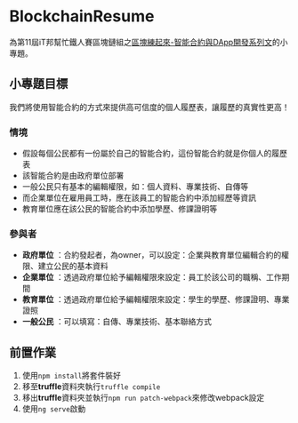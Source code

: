 # BlockchainResume
為第11屆iT邦幫忙鐵人賽區塊鏈組之[區塊練起來-智能合約與DApp開發系列文](https://ithelp.ithome.com.tw/users/20119338/ironman/2150)的小專題。

## 小專題目標
我們將使用智能合約的方式來提供高可信度的個人履歷表，讓履歷的真實性更高！
### 情境
* 假設每個公民都有一份屬於自己的智能合約，這份智能合約就是你個人的履歷表
* 該智能合約是由政府單位部署
* 一般公民只有基本的編輯權限，如：個人資料、專業技術、自傳等
* 而企業單位在雇用員工時，應在該員工的智能合約中添加經歷等資訊
* 教育單位應在該公民的智能合約中添加學歷、修課證明等

### 參與者
* **政府單位** ：合約發起者，為owner，可以設定：企業與教育單位編輯合約的權限、建立公民的基本資料
* **企業單位** ：透過政府單位給予編輯權限來設定：員工於該公司的職稱、工作期間
* **教育單位** ：透過政府單位給予編輯權限來設定：學生的學歷、修課證明、專業證照
* **一般公民** ：可以填寫：自傳、專業技術、基本聯絡方式

## 前置作業
1. 使用`npm install`將套件裝好
2. 移至**truffle**資料夾執行`truffle compile`
3. 移出**truffle**資料夾並執行`npm run patch-webpack`來修改webpack設定
4. 使用`ng serve`啟動
